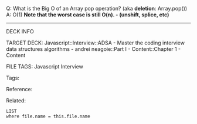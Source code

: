 Q: What is the Big O of an Array pop operation? (aka **deletion**: Array.pop())
A: O(1)
**Note that the worst case is still O(n). - (unshift, splice, etc)**
<!--ID: 1689972344189-->



---

DECK INFO

TARGET DECK: Javascript::Interview::ADSA - Master the coding interview data structures algorithms - andrei neagoie::Part I - Content::Chapter 1 - Content

FILE TAGS: Javascript Interview

Tags:

Reference:

Related:

```dataview
LIST
where file.name = this.file.name
```
